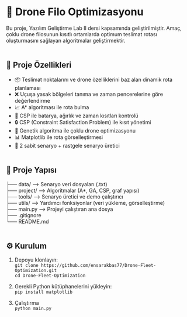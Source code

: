 # 🚁 Drone Filo Optimizasyonu <br>

Bu proje, Yazılım Geliştirme Lab II dersi kapsamında geliştirilmiştir. Amaç, çoklu drone filosunun kısıtlı ortamlarda optimum teslimat rotası oluşturmasını sağlayan algoritmalar geliştirmektir. <br> <br>

## 🚀 Proje Özellikleri <br>

- 📦 Teslimat noktalarını ve drone özelliklerini baz alan dinamik rota planlaması <br>
- ❌ Uçuşa yasak bölgeleri tanıma ve zaman pencerelerine göre değerlendirme <br>
- 📈 A* algoritması ile rota bulma <br>
- 🔋 CSP ile batarya, ağırlık ve zaman kısıtları kontrolü
- 🔒 CSP (Constraint Satisfaction Problem) ile kısıt yönetimi <br>
- 🧬 Genetik algoritma ile çoklu drone optimizasyonu <br>
- 📊 Matplotlib ile rota görselleştirmesi <br> 
- 🧪 2 sabit senaryo + rastgele senaryo üretici <br> <br>

## 📁 Proje Yapısı <br>
├── data/ --> Senaryo veri dosyaları (.txt) <br>
├── project/ --> Algoritmalar (A*, GA, CSP, graf yapısı) <br>
├── tools/ --> Senaryo üretici ve demo çalıştırıcı <br>
├── utils/ --> Yardımcı fonksiyonlar (veri yükleme, görselleştirme) <br>
├── main.py --> Projeyi çalıştıran ana dosya  <br>
├── .gitignore <br>
└── README.md <br> <br>


## ⚙️ Kurulum <br>

1. Depoyu klonlayın: <br>
`git clone https://github.com/ensarakbas77/Drone-Fleet-Optimization.git` <br>
`cd Drone-Fleet-Optimization`

2. Gerekli Python kütüphanelerini yükleyin: <br>
`pip install matplotlib` <br>

3. Çalıştırma <br>
`python main.py`
